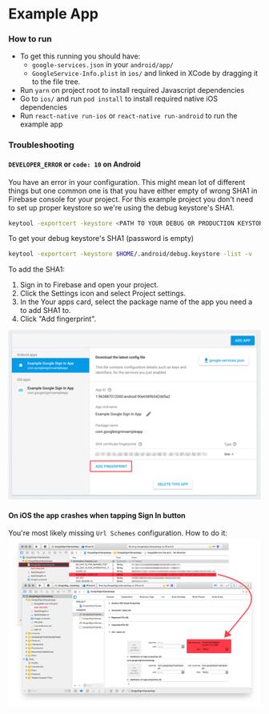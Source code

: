 # Example App

### How to run

- To get this running you should have:
  - `google-services.json` in your `android/app/`
  - `GoogleService-Info.plist` in `ios/` and linked in XCode by dragging it to the file tree.
- Run `yarn` on project root to install required Javascript dependencies
- Go to `ios/` and run `pod install` to install required native iOS dependencies
- Run `react-native run-ios` or `react-native run-android` to run the example app

### Troubleshooting

#### `DEVELOPER_ERROR` or `code: 10` on Android

You have an error in your configuration. This might mean lot of different things but one common one is that you have either empty of wrong SHA1 in Firebase console for your project. For this example project you don't need to set up proper keystore so we're using the debug keystore's SHA1.

```sh
keytool -exportcert -keystore <PATH TO YOUR DEBUG OR PRODUCTION KEYSTORE> -list -v
```

To get your debug keystore's SHA1 (password is empty)

```sh
keytool -exportcert -keystore $HOME/.android/debug.keystore -list -v
```

To add the SHA1:

1. Sign in to Firebase and open your project.
2. Click the Settings icon and select Project settings.
3. In the Your apps card, select the package name of the app you need a to add SHA1 to.
4. Click "Add fingerprint".

![Firebase, add Android keystore's SHA1 to your project](docs/android-fingerprint-firebase.png)

#### On iOS the app crashes when tapping Sign In button

You're most likely missing `Url Schemes` configuration. How to do it: ![configure URL schemes](docs/add-url-scheme-ios.png)
